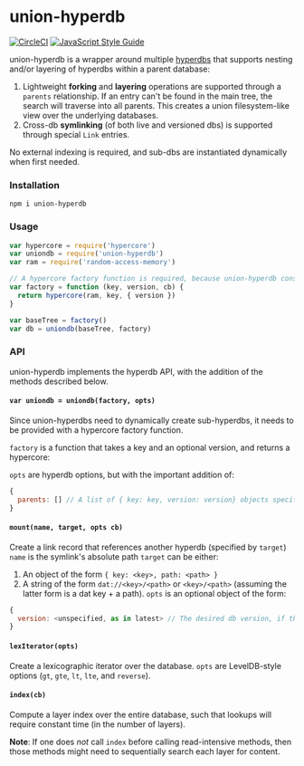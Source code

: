 # union-hyperdb
[![CircleCI](https://circleci.com/gh/andrewosh/union-hyperdb.svg?style=svg)](https://circleci.com/gh/andrewosh/union-hyperdb)
[![JavaScript Style Guide](https://img.shields.io/badge/code_style-standard-brightgreen.svg)](https://standardjs.com)

union-hyperdb is a wrapper around multiple [hyperdbs](https://github.com/mafintosh/hyperdb) that supports nesting and/or layering of hyperdbs within a parent database:

1. Lightweight __forking__ and __layering__ operations are supported through a `parents` relationship. If an entry can't be found in the main tree, the search will traverse into all parents. This creates a union filesystem-like view over the underlying databases.
2. Cross-db __symlinking__ (of both live and versioned dbs) is supported through special `Link` entries. 

No external indexing is required, and sub-dbs are instantiated dynamically when first needed.

### Installation
`npm i union-hyperdb`

### Usage

```js
var hypercore = require('hypercore')
var uniondb = require('union-hyperdb')
var ram = require('random-access-memory')

// A hypercore factory function is required, because union-hyperdb constructs hyperdbs dynamically.
var factory = function (key, version, cb) {
  return hypercore(ram, key, { version })
}

var baseTree = factory()
var db = uniondb(baseTree, factory)
```

### API
union-hyperdb implements the hyperdb API, with the addition of the methods described below.

#### `var uniondb = uniondb(factory, opts)`

Since union-hyperdbs need to dynamically create sub-hyperdbs, it needs to be provided with a hypercore factory function.

`factory` is a function that takes a key and an optional version, and returns a hypercore:

`opts` are hyperdb options, but with the important addition of:
```js
{ 
  parents: [] // A list of { key: key, version: version} objects specifying parent append-trees.
}
```

#### `mount(name, target, opts cb)`

Create a link record that references another hyperdb (specified by `target`)
`name` is the symlink's absolute path
`target` can be either:
1. An object of the form `{ key: <key>, path: <path> }`
2. A string of the form `dat://<key>/<path>` or `<key>/<path>` (assuming the latter form is a dat key + a path).
`opts` is an optional object of the form:
```js
{
  version: <unspecified, as in latest> // The desired db version, if the link should be versioned (static).
}
```

#### `lexIterator(opts)`

Create a lexicographic iterator over the database. 
`opts` are LevelDB-style options (`gt`, `gte`, `lt`, `lte`, and `reverse`).

#### `index(cb)`

Compute a layer index over the entire database, such that lookups will require constant time (in the number of layers). 

__Note__: If one does *not* call `index` before calling read-intensive methods, then those methods might need to sequentially search each layer for content.
